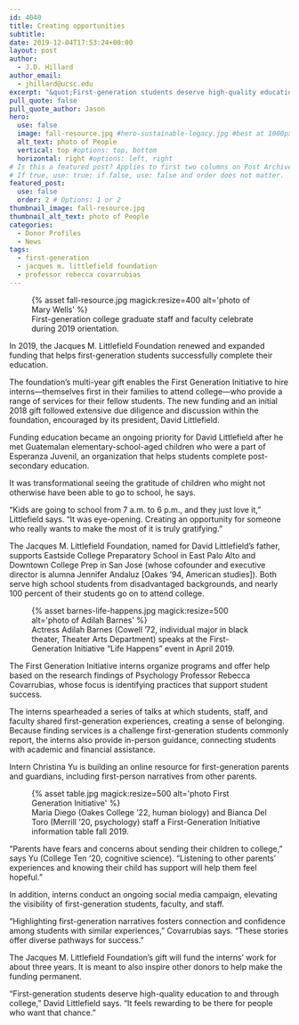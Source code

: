 ```yaml
---
id: 4040
title: Creating opportunities
subtitle: 
date: 2019-12-04T17:53:24+00:00
layout: post
author:
  - J.D. Hillard
author_email:
  - jhillard@ucsc.edu
excerpt: "&quot;First-generation students deserve high-quality education to and through college,&quot; says David Littlefield, president of the Jacques M. Littlefield Foundation, which made a multi-year gift to the First Generation Initiative"
pull_quote: false
pull_quote_author: Jason
hero:
  use: false
  image: fall-resource.jpg #hero-sustainable-legacy.jpg #best at 1000px by 450px
  alt_text: photo of People
  vertical: top #options: top, bottom
  horizontal: right #options: left, right
# Is this a featured post? Applies to first two columns on Post Archive Page.
# If true, use: true; if false, use: false and order does not matter.
featured_post:
  use: false
  order: 2 # Options: 1 or 2
thumbnail_image: fall-resource.jpg
thumbnail_alt_text: photo of People
categories:
  - Donor Profiles
  - News
tags:
  - first-generation
  - jacques m. littlefield foundation
  - professor rebecca covarrubias
---
```


<figure class="inline-image left">
{% asset fall-resource.jpg magick:resize=400 alt='photo of Mary Wells' %}
<figcaption>First-generation college graduate staff and faculty celebrate during 2019 orientation.</figcaption></figure>

In 2019, the Jacques M. Littlefield Foundation renewed and expanded funding that helps first-generation students successfully complete their education.

The foundation’s multi-year gift enables the First Generation Initiative to hire interns—themselves first in their families to attend college—who provide a range of services for their fellow students. The new funding and an initial 2018 gift followed extensive due diligence and discussion within the foundation, encouraged by its president, David Littlefield.

Funding education became an ongoing priority for David Littlefield after he met Guatemalan elementary-school-aged children who were a part of Esperanza Juvenil, an organization that helps students complete post-secondary education.

It was transformational seeing the gratitude of children who might not otherwise have been able to go to school, he says.

“Kids are going to school from 7 a.m. to 6 p.m., and they just love it,” Littlefield says. “It was eye-opening. Creating an opportunity for someone who really wants to make the most of it is truly gratifying.”

The Jacques M. Littlefield Foundation, named for David Littlefield’s father, supports Eastside College Preparatory School in East Palo Alto and Downtown College Prep in San Jose (whose cofounder and executive director is alumna Jennifer Andaluz [Oakes ’94, American studies]). Both serve high school students from disadvantaged backgrounds, and nearly 100 percent of their students go on to attend college.

<figure class="inline-image full">
{% asset barnes-life-happens.jpg magick:resize=500 alt='photo of Adilah Barnes' %}
<figcaption>Actress Adilah Barnes (Cowell ’72, individual major in black theater, Theater Arts Department) speaks at the First-Generation Initiative &#8220;Life Happens&#8221; event in April 2019.</figcaption></figure>

The First Generation Initiative interns organize programs and offer help based on the research findings of Psychology Professor Rebecca Covarrubias, whose focus is identifying practices that support student success.

The interns spearheaded a series of talks at which students, staff, and faculty shared first-generation experiences, creating a sense of belonging. Because finding services is a challenge first-generation students commonly report, the interns also provide in-person guidance, connecting students with academic and financial assistance.

Intern Christina Yu is building an online resource for first-generation parents and guardians, including first-person narratives from other parents.

<figure class="inline-image right">
{% asset table.jpg magick:resize=500 alt='photo First Generation Initiative' %}
<figcaption>Maria Diego (Oakes College &#8217;22, human biology) and Bianca Del Toro (Merrill &#8217;20, psychology) staff a First-Generation Initiative information table fall 2019.</figcaption></figure>

“Parents have fears and concerns about sending their children to college,” says Yu (College Ten ‘20, cognitive science). “Listening to other parents’ experiences and knowing their child has support will help them feel hopeful.”

In addition, interns conduct an ongoing social media campaign, elevating the visibility of first-generation students, faculty, and staff.

“Highlighting first-generation narratives fosters connection and confidence among students with similar experiences,” Covarrubias says. &#8220;These stories offer diverse pathways for success.”

The Jacques M. Littlefield Foundation’s gift will fund the interns&#8217; work for about three years. It is meant to also inspire other donors to help make the funding permanent.

“First-generation students deserve high-quality education to and through college,” David Littlefield says. “It feels rewarding to be there for people who want that chance.”
